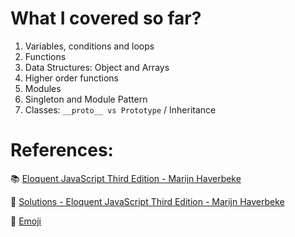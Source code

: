 # What I covered so far?
1. Variables, conditions and loops
2. Functions
3. Data Structures: Object and Arrays
4. Higher order functions
5. Modules
6. Singleton and Module Pattern
7. Classes: `__proto__ vs Prototype` / Inheritance 

# References: 
📚 [Eloquent JavaScript Third Edition - Marijn Haverbeke](https://eloquentjavascript.net/Eloquent_JavaScript.pdf)

📒 [Solutions - Eloquent JavaScript Third Edition - Marijn Haverbeke](https://eloquentjavascript.net/code/)

👥 [Emoji](https://github.com/ikatyang/emoji-cheat-sheet/blob/master/README.md)